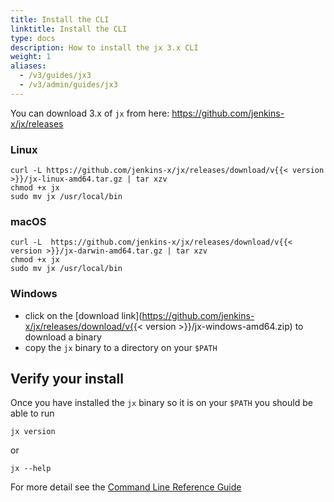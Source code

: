 ```yaml
---
title: Install the CLI
linktitle: Install the CLI
type: docs
description: How to install the jx 3.x CLI
weight: 1
aliases:
  - /v3/guides/jx3
  - /v3/admin/guides/jx3
---
```


You can download 3.x of `jx` from here: https://github.com/jenkins-x/jx/releases

### Linux

```shell
curl -L https://github.com/jenkins-x/jx/releases/download/v{{< version >}}/jx-linux-amd64.tar.gz | tar xzv
chmod +x jx 
sudo mv jx /usr/local/bin
```

### macOS

```shell
curl -L  https://github.com/jenkins-x/jx/releases/download/v{{< version >}}/jx-darwin-amd64.tar.gz | tar xzv
chmod +x jx 
sudo mv jx /usr/local/bin
```

### Windows

* click on the [download link](https://github.com/jenkins-x/jx/releases/download/v{{< version >}}/jx-windows-amd64.zip) to download a binary
* copy the `jx` binary to a directory on your `$PATH`
   
      
## Verify your install

Once you have installed the `jx` binary so it is on your `$PATH` you should be able to run 

```shell 
jx version 
```

or 

```shell 
jx --help 
```

For more detail see the [Command Line Reference Guide](/v3/develop/reference/jx/) 

